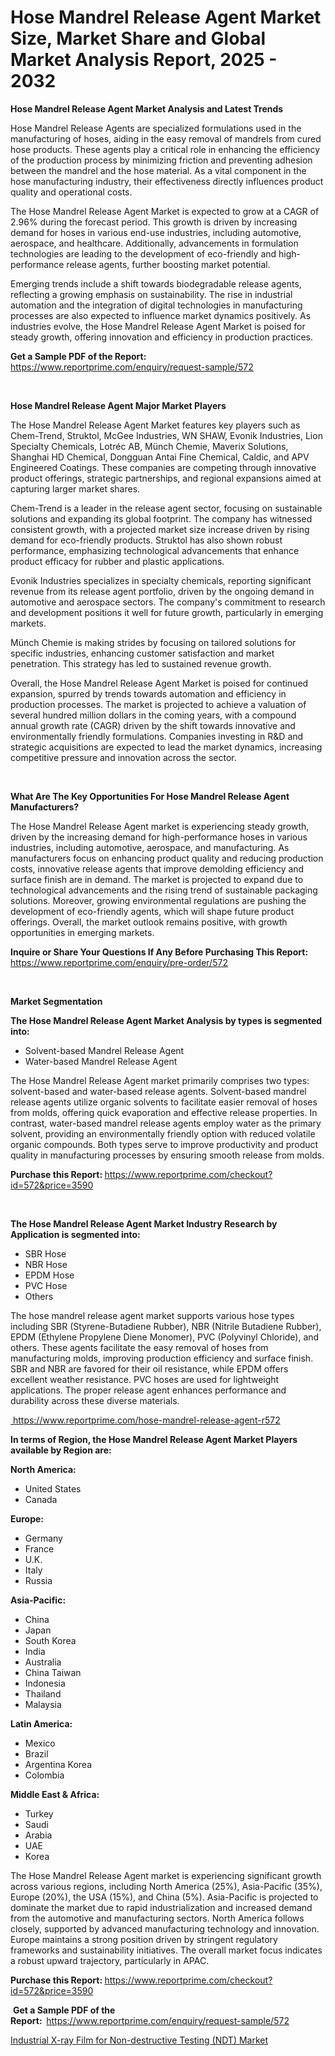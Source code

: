 <p><h1>Hose Mandrel Release Agent Market Size, Market Share and Global Market Analysis Report, 2025 - 2032</h1></p><p><strong>Hose Mandrel Release Agent Market Analysis and Latest Trends</strong></p>
<p><p>Hose Mandrel Release Agents are specialized formulations used in the manufacturing of hoses, aiding in the easy removal of mandrels from cured hose products. These agents play a critical role in enhancing the efficiency of the production process by minimizing friction and preventing adhesion between the mandrel and the hose material. As a vital component in the hose manufacturing industry, their effectiveness directly influences product quality and operational costs.</p><p>The Hose Mandrel Release Agent Market is expected to grow at a CAGR of 2.96% during the forecast period. This growth is driven by increasing demand for hoses in various end-use industries, including automotive, aerospace, and healthcare. Additionally, advancements in formulation technologies are leading to the development of eco-friendly and high-performance release agents, further boosting market potential. </p><p>Emerging trends include a shift towards biodegradable release agents, reflecting a growing emphasis on sustainability. The rise in industrial automation and the integration of digital technologies in manufacturing processes are also expected to influence market dynamics positively. As industries evolve, the Hose Mandrel Release Agent Market is poised for steady growth, offering innovation and efficiency in production practices.</p></p>
<p><strong>Get a Sample PDF of the Report:&nbsp;</strong> <a href="https://www.reportprime.com/enquiry/request-sample/572?utm_campaign=3111&utm_medium=2&utm_source=Github&utm_content=ia&utm_term=18032025&utm_id=hose-mandrel-release-agent">https://www.reportprime.com/enquiry/request-sample/572</a></p>
<p>&nbsp;</p>
<p><strong>Hose Mandrel Release Agent Major Market Players</strong></p>
<p><p>The Hose Mandrel Release Agent Market features key players such as Chem-Trend, Struktol, McGee Industries, WN SHAW, Evonik Industries, Lion Specialty Chemicals, Lotréc AB, Münch Chemie, Maverix Solutions, Shanghai HD Chemical, Dongguan Antai Fine Chemical, Caldic, and APV Engineered Coatings. These companies are competing through innovative product offerings, strategic partnerships, and regional expansions aimed at capturing larger market shares.</p><p>Chem-Trend is a leader in the release agent sector, focusing on sustainable solutions and expanding its global footprint. The company has witnessed consistent growth, with a projected market size increase driven by rising demand for eco-friendly products. Struktol has also shown robust performance, emphasizing technological advancements that enhance product efficacy for rubber and plastic applications.</p><p>Evonik Industries specializes in specialty chemicals, reporting significant revenue from its release agent portfolio, driven by the ongoing demand in automotive and aerospace sectors. The company's commitment to research and development positions it well for future growth, particularly in emerging markets.</p><p>Münch Chemie is making strides by focusing on tailored solutions for specific industries, enhancing customer satisfaction and market penetration. This strategy has led to sustained revenue growth.</p><p>Overall, the Hose Mandrel Release Agent Market is poised for continued expansion, spurred by trends towards automation and efficiency in production processes. The market is projected to achieve a valuation of several hundred million dollars in the coming years, with a compound annual growth rate (CAGR) driven by the shift towards innovative and environmentally friendly formulations. Companies investing in R&D and strategic acquisitions are expected to lead the market dynamics, increasing competitive pressure and innovation across the sector.</p></p>
<p>&nbsp;</p>
<p><strong>What Are The Key Opportunities For Hose Mandrel Release Agent Manufacturers?</strong></p>
<p><p>The Hose Mandrel Release Agent market is experiencing steady growth, driven by the increasing demand for high-performance hoses in various industries, including automotive, aerospace, and manufacturing. As manufacturers focus on enhancing product quality and reducing production costs, innovative release agents that improve demolding efficiency and surface finish are in demand. The market is projected to expand due to technological advancements and the rising trend of sustainable packaging solutions. Moreover, growing environmental regulations are pushing the development of eco-friendly agents, which will shape future product offerings. Overall, the market outlook remains positive, with growth opportunities in emerging markets.</p></p>
<p><strong>Inquire or Share Your Questions If Any Before Purchasing This Report:</strong> <a href="https://www.reportprime.com/enquiry/pre-order/572?utm_campaign=3111&utm_medium=2&utm_source=Github&utm_content=ia&utm_term=18032025&utm_id=hose-mandrel-release-agent">https://www.reportprime.com/enquiry/pre-order/572</a></p>
<p>&nbsp;</p>
<p><strong>Market Segmentation</strong></p>
<p><strong>The Hose Mandrel Release Agent Market Analysis by types is segmented into:</strong></p>
<p><ul><li>Solvent-based Mandrel Release Agent</li><li>Water-based Mandrel Release Agent</li></ul></p>
<p><p>The Hose Mandrel Release Agent market primarily comprises two types: solvent-based and water-based release agents. Solvent-based mandrel release agents utilize organic solvents to facilitate easier removal of hoses from molds, offering quick evaporation and effective release properties. In contrast, water-based mandrel release agents employ water as the primary solvent, providing an environmentally friendly option with reduced volatile organic compounds. Both types serve to improve productivity and product quality in manufacturing processes by ensuring smooth release from molds.</p></p>
<p><strong>Purchase this Report:&nbsp;</strong><a href="https://www.reportprime.com/checkout?id=572&price=3590&utm_campaign=3111&utm_medium=2&utm_source=Github&utm_content=ia&utm_term=18032025&utm_id=hose-mandrel-release-agent">https://www.reportprime.com/checkout?id=572&price=3590</a></p>
<p>&nbsp;</p>
<p><strong>The Hose Mandrel Release Agent Market Industry Research by Application is segmented into:</strong></p>
<p><ul><li>SBR Hose</li><li>NBR Hose</li><li>EPDM Hose</li><li>PVC Hose</li><li>Others</li></ul></p>
<p><p>The hose mandrel release agent market supports various hose types including SBR (Styrene-Butadiene Rubber), NBR (Nitrile Butadiene Rubber), EPDM (Ethylene Propylene Diene Monomer), PVC (Polyvinyl Chloride), and others. These agents facilitate the easy removal of hoses from manufacturing molds, improving production efficiency and surface finish. SBR and NBR are favored for their oil resistance, while EPDM offers excellent weather resistance. PVC hoses are used for lightweight applications. The proper release agent enhances performance and durability across these diverse materials.</p></p>
<p><a href="https://www.reportprime.com/hose-mandrel-release-agent-r572?utm_campaign=3111&utm_medium=2&utm_source=Github&utm_content=ia&utm_term=18032025&utm_id=hose-mandrel-release-agent">&nbsp;https://www.reportprime.com/hose-mandrel-release-agent-r572</a></p>
<p><strong>In terms of Region, the Hose Mandrel Release Agent Market Players available by Region are:</strong></p>
<p>
    <p> <strong> North America: </strong>
        <ul>
            <li>United States</li>
            <li>Canada</li>
        </ul>
        </p> 
    <p> <strong> Europe: </strong>
        <ul>
            <li>Germany</li>
            <li>France</li>
            <li>U.K.</li>
            <li>Italy</li>
            <li>Russia</li>
        </ul>
        </p> 
    <p> <strong> Asia-Pacific: </strong>
        <ul>
            <li>China</li>
            <li>Japan</li>
            <li>South Korea</li>
            <li>India</li>
            <li>Australia</li>
            <li>China Taiwan</li>
            <li>Indonesia</li>
            <li>Thailand</li>
            <li>Malaysia</li>
        </ul>
        </p> 
    <p> <strong> Latin America: </strong>
        <ul>
            <li>Mexico</li>
            <li>Brazil</li>
            <li>Argentina Korea</li>
            <li>Colombia</li>
        </ul>
        </p> 
    <p> <strong> Middle East & Africa: </strong>
        <ul>
            <li>Turkey</li>
            <li>Saudi</li>
            <li>Arabia</li>
            <li>UAE</li>
            <li>Korea</li>
        </ul>
    </p>
    </p>
<p><p>The Hose Mandrel Release Agent market is experiencing significant growth across various regions, including North America (25%), Asia-Pacific (35%), Europe (20%), the USA (15%), and China (5%). Asia-Pacific is projected to dominate the market due to rapid industrialization and increased demand from the automotive and manufacturing sectors. North America follows closely, supported by advanced manufacturing technology and innovation. Europe maintains a strong position driven by stringent regulatory frameworks and sustainability initiatives. The overall market focus indicates a robust upward trajectory, particularly in APAC.</p></p>
<p><strong>Purchase this Report: </strong><a href="https://www.reportprime.com/checkout?id=572&price=3590&utm_campaign=3111&utm_medium=2&utm_source=Github&utm_content=ia&utm_term=18032025&utm_id=hose-mandrel-release-agent">https://www.reportprime.com/checkout?id=572&price=3590</a></p>
<p>&nbsp;<strong>Get a Sample PDF of the Report:&nbsp;&nbsp;</strong><a href="https://www.reportprime.com/enquiry/request-sample/572?utm_campaign=3111&utm_medium=2&utm_source=Github&utm_content=ia&utm_term=18032025&utm_id=hose-mandrel-release-agent">https://www.reportprime.com/enquiry/request-sample/572</a></p>
<p><strong></strong></p>
<p><p><a href="https://github.com/djarixneoza/Market-Research-Report-List-1/blob/main/industrial-x-ray-film-for-non-destructive-testing-ndt-market.md?utm_campaign=3111&utm_medium=2&utm_source=Github&utm_content=ia&utm_term=18032025&utm_id=hose-mandrel-release-agent">Industrial X-ray Film for Non-destructive Testing (NDT) Market</a></p></p>